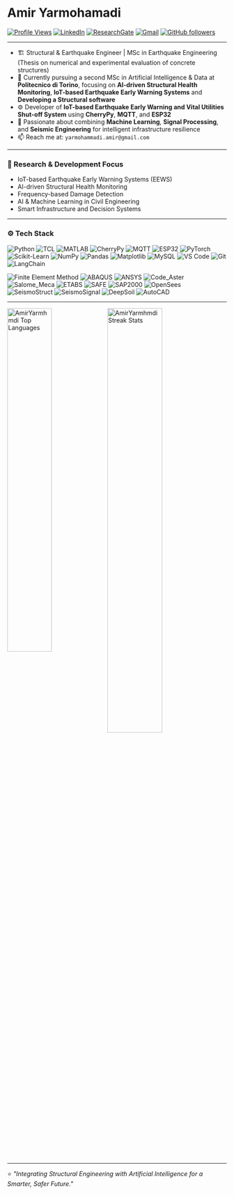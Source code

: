 # Amir Yarmohamadi

[![Profile Views](https://hits.seeyoufarm.com/api/count/incr/badge.svg?url=https%3A%2F%2Fgithub.com%2FAmirYarmhmdi&count_bg=%2379C83D&title_bg=%23555555&icon=&icon_color=%23E7E7E7&title=Profile+Views&edge_flat=false)](https://hits.seeyoufarm.com)
[![LinkedIn](https://img.shields.io/badge/-LinkedIn-blue?style=flat&logo=Linkedin&logoColor=white)](https://www.linkedin.com/in/amir-yarmohamadi/)
[![ResearchGate](https://img.shields.io/badge/-ResearchGate-00CCBB?style=flat&logo=ResearchGate&logoColor=white)](https://www.researchgate.net/profile/Amir-Yarmohamadi)
[![Gmail](https://img.shields.io/badge/-Gmail-c14438?style=flat&logo=Gmail&logoColor=white)](mailto:yarmohammadi.amir@gmail.com)
[![GitHub followers](https://img.shields.io/github/followers/AmirYarmhmdi?label=Follow&style=social)](https://github.com/AmirYarmhmdi)

---

- 🏗️ Structural & Earthquake Engineer | MSc in Earthquake Engineering (Thesis on numerical and experimental evaluation of concrete structures)  
- 🤖 Currently pursuing a second MSc in Artificial Intelligence & Data at **Politecnico di Torino**, focusing on **AI-driven Structural Health Monitoring**, **IoT-based Earthquake Early Warning Systems** and **Developing a Structural software**
- ⚙️ Developer of **IoT-based Earthquake Early Warning and Vital Utilities Shut-off System** using **CherryPy**, **MQTT**, and **ESP32**  
- 🧠 Passionate about combining **Machine Learning**, **Signal Processing**, and **Seismic Engineering** for intelligent infrastructure resilience  
- 📫 Reach me at: `yarmohammadi.amir@gmail.com`

---

### 🧩 Research & Development Focus

- IoT-based Earthquake Early Warning Systems (EEWS)  
- AI-driven Structural Health Monitoring  
- Frequency-based Damage Detection  
- AI & Machine Learning in Civil Engineering  
- Smart Infrastructure and Decision Systems  

---

### ⚙️ Tech Stack

![Python](https://img.shields.io/badge/-Python-05122A?style=flat-square&logo=Python)
![TCL](https://img.shields.io/badge/-TCL-05122A?style=flat-square)
![MATLAB](https://img.shields.io/badge/-MATLAB-05122A?style=flat-square&logo=Mathworks)
![CherryPy](https://img.shields.io/badge/-CherryPy-05122A?style=flat-square&logo=Python)
![MQTT](https://img.shields.io/badge/-MQTT-05122A?style=flat-square&logo=Eclipse-Mosquitto)
![ESP32](https://img.shields.io/badge/-ESP32-05122A?style=flat-square&logo=espressif)
![PyTorch](https://img.shields.io/badge/-PyTorch-05122A?style=flat-square&logo=PyTorch)
![Scikit-Learn](https://img.shields.io/badge/-Scikit%20Learn-05122A?style=flat-square&logo=Scikit-Learn)
![NumPy](https://img.shields.io/badge/-NumPy-05122A?style=flat-square&logo=NumPy)
![Pandas](https://img.shields.io/badge/-Pandas-05122A?style=flat-square&logo=Pandas)
![Matplotlib](https://img.shields.io/badge/-Matplotlib-05122A?style=flat-square&logo=Matplotlib)
![MySQL](https://img.shields.io/badge/-MySQL-05122A?style=flat-square&logo=MySQL)
![VS Code](https://img.shields.io/badge/-Visual%20Studio%20Code-05122A?style=flat-square&logo=Visual-Studio-Code)
![Git](https://img.shields.io/badge/-Git-05122A?style=flat-square&logo=git)
![LangChain](https://img.shields.io/badge/-LangChain-05122A?style=flat-square&logo=Chainlink&logoColor=00BFFF)

![Finite Element Method](https://img.shields.io/badge/-Finite%20Element%20Method-05122A?style=flat-square&logo=python&logoColor=3776AB)
![ABAQUS](https://img.shields.io/badge/-ABAQUS-05122A?style=flat-square)
![ANSYS](https://img.shields.io/badge/-ANSYS-1678C2?style=flat-square&logo=ansys&logoColor=white)
![Code_Aster](https://img.shields.io/badge/-Code_Aster-05122A?style=flat-square&logo=linux&logoColor=F5DD28)
![Salome_Meca](https://img.shields.io/badge/-Salome--Meca-05122A?style=flat-square&logo=ubuntu&logoColor=E95420)
![ETABS](https://img.shields.io/badge/-ETABS-05122A?style=flat-square)
![SAFE](https://img.shields.io/badge/-SAFE-05122A?style=flat-square)
![SAP2000](https://img.shields.io/badge/-SAP2000-05122A?style=flat-square)
![OpenSees](https://img.shields.io/badge/-OpenSees-05122A?style=flat-square)
![SeismoStruct](https://img.shields.io/badge/-SeismoStruct-05122A?style=flat-square)
![SeismoSignal](https://img.shields.io/badge/-SeismoSignal-05122A?style=flat-square)
![DeepSoil](https://img.shields.io/badge/-DeepSoil-05122A?style=flat-square)
![AutoCAD](https://img.shields.io/badge/-AutoCAD-05122A?style=flat-square&logo=autodesk)

---

<div>
  <img width="45%" align="left" src="https://github-readme-stats.vercel.app/api/top-langs/?username=AmirYarmhmdi&layout=compact&hide=Jupyter%20Notebook" alt="AmirYarmhmdi Top Languages" />
  <img width="50%" src="https://github-readme-streak-stats.herokuapp.com/?user=AmirYarmhmdi&" alt="AmirYarmhmdi Streak Stats" />
</div>

---

⭐️ *"Integrating Structural Engineering with Artificial Intelligence for a Smarter, Safer Future."*
